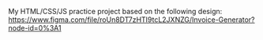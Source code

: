 My HTML/CSS/JS practice project based on the following design:
https://www.figma.com/file/roUn8DT7zHTI9tcL2JXNZG/Invoice-Generator?node-id=0%3A1
